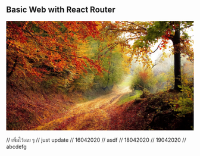 Basic Web with React Router
---

![Screenshot](/public/images/autumn.jpg)

// เพิ่มไว้เฉย ๆ
// just update
// 16042020
// asdf
// 18042020
// 19042020
// abcdefg
